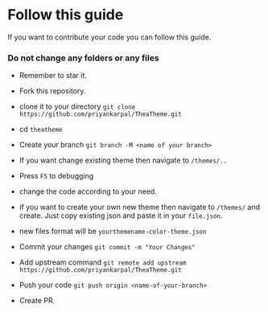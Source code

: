 # Follow this guide
If you want to contribute your code you can follow this guide.

### Do not change any folders or any files 
- Remember to star it.
- Fork this repository.
- clone it to your directory `git clone https://github.com/priyankarpal/TheaTheme.git`

- cd `theatheme`
- Create your  branch `git branch -M <name of your branch>`

- If you want change existing theme then navigate to `/themes/..`

- Press `F5` to debugging 
- change the code according to your need. 
- if you want to create your own new theme then navigate to `/themes/` and create. Just copy existing json and paste it in your `file.json`.
- new files format will be `yourthemename-color-theme.json` 
- Commit your changes `git commit -m "Your Changes"`
- Add upstream command `git remote add upstream https://github.com/priyankarpal/TheaTheme.git `
-  Push your code `git push origin <name-of-your-branch>`
- Create PR.